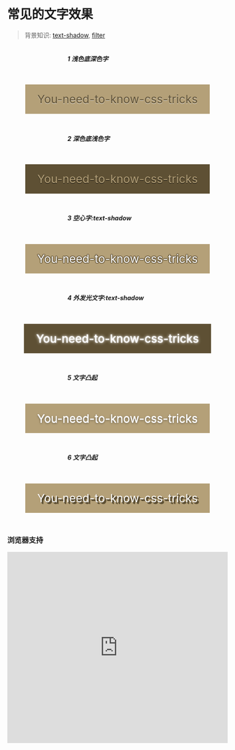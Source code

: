 
# 常见的文字效果

> 背景知识: [text-shadow](https://developer.mozilla.org/zh-CN/docs/Web/CSS/text-shadow), [filter](https://developer.mozilla.org/zh-CN/docs/Web/CSS/filter)

<style>
  #demo {
    width: 100%;
  }
  #demo > div {
    display: flex;
    justify-content: space-around;
    align-items: center;
    flex-wrap: wrap;
  }
  #demo > div > h5 {
    width: 229px;
  }
  #demo > div > p {
    padding: 18px 28px;
    text-align: justify; 
    font-size: 26px;
  }
  #demo > div:nth-of-type(1) > p {
    background: hsl(40, 28.57% , 58.82%);
    color: hsl(40, 28.57% , 28.82%);
    text-shadow: 0 .03em .03em hsla(0,0%,100%,.8);
  }
  #demo > div:nth-of-type(2) > p {
    background: hsl(40, 28.57% , 28.82%);
    color: hsl(40, 28.57% , 58.82%);
    text-shadow: 0 .03em .03em black;
  }
  #demo > div:nth-of-type(3) > p {
    background: #b4a078;
    color: white;
    text-shadow:  0 0 2px hsl(40, 28.57% , 28.82%), 
                  0 0 2px hsl(40, 28.57% , 28.82%), 
                  0 0 2px hsl(40, 28.57% , 28.82%), 
                  0 0 2px hsl(40, 28.57% , 28.82%), 
                  0 0 2px hsl(40, 28.57% , 28.82%),
                  0 0 2px hsl(40, 28.57% , 28.82%), 
                  0 0 2px hsl(40, 28.57% , 28.82%), 
                  0 0 2px hsl(40, 28.57% , 28.82%),  
                  0 0 2px hsl(40, 28.57% , 28.82%);
  }
  #demo > div:nth-of-type(4) > p {
    background: hsl(40, 28.57% , 28.82%);
  }
  #demo > div:nth-of-type(4) > p a {
    background: hsl(40, 28.57% , 28.82%);
    color: white;
    transition: .5s;
    font-weight: 500;
    text-shadow: 0 0 .1em, 0 0 .3em;
  }
  #demo > div:nth-of-type(4) > p a:hover{
    animation: .8s text-blink-effect infinite alternate;
  }
  #demo > div:nth-of-type(5) > p {
    background: #b4a078;
    color: white;
    text-shadow:  0 1px hsl(0, 0%, 90%),
                  0 1px hsl(0, 0%, 90%), 
                  0 2px 4px hsla(0, 0%, 0%,.5); 
  }
  #demo > div:nth-of-type(6) > p {
    background: #b4a078;
    color: white;
    text-shadow:  1px 1px hsl(40, 28.57% , 28.82%), 2px 2px hsl(40, 28.57% , 28.82%),
                  3px 3px hsl(40, 28.57% , 28.82%), 4px 4px hsl(40, 28.57% , 28.82%);
  }
</style>

<div id="demo">
  <div>
    <h5>1️ 浅色底深色字</h5>
    <p>You-need-to-know-css-tricks</p>
  </div>
  <div>
    <h5>2️ 深色底浅色字</h5>
    <p>You-need-to-know-css-tricks</p>
  </div>
  <div>
    <h5>3️ 空心字:text-shadow</h5>
    <p>You-need-to-know-css-tricks</p>
  </div>
  <div>
    <h5>4 外发光文字:text-shadow</h5>
    <p><a>You-need-to-know-css-tricks</a></p>
  </div>
  <div>
    <h5>5 文字凸起</h5>
    <p>You-need-to-know-css-tricks</p>
  </div>
  <div>
    <h5>6 文字凸起</h5>
    <p>You-need-to-know-css-tricks</p>
  </div>
</div>


### 浏览器支持

<iframe src="https://caniuse.bitsofco.de/embed/index.html?feat=css-gradients&amp;periods=future_1,current,past_1,past_2,past_3&amp;accessible-colours=false" frameborder="0" width="100%" height="436px"></iframe>
